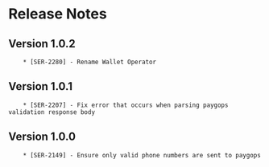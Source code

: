 # Release Notes

## Version 1.0.2

        * [SER-2280] - Rename Wallet Operator

## Version 1.0.1
        
        * [SER-2207] - Fix error that occurs when parsing paygops validation response body

## Version 1.0.0

        * [SER-2149] - Ensure only valid phone numbers are sent to paygops